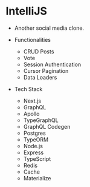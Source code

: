 # IntelliJS

- Another social media clone.

- Functionalities
    - CRUD Posts
    - Vote
    - Session Authentication
    - Cursor Pagination
    - Data Loaders

- Tech Stack
    - Next.js
    - GraphQL
    - Apollo
    - TypeGraphQL
    - GraphQL Codegen
    - Postgres
    - TypeORM
    - Node.js
    - Express
    - TypeScript
    - Redis
    - Cache
    - Materialize